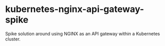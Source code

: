 # kubernetes-nginx-api-gateway-spike
Spike solution around using NGINX as an API gateway within a Kubernetes cluster.
